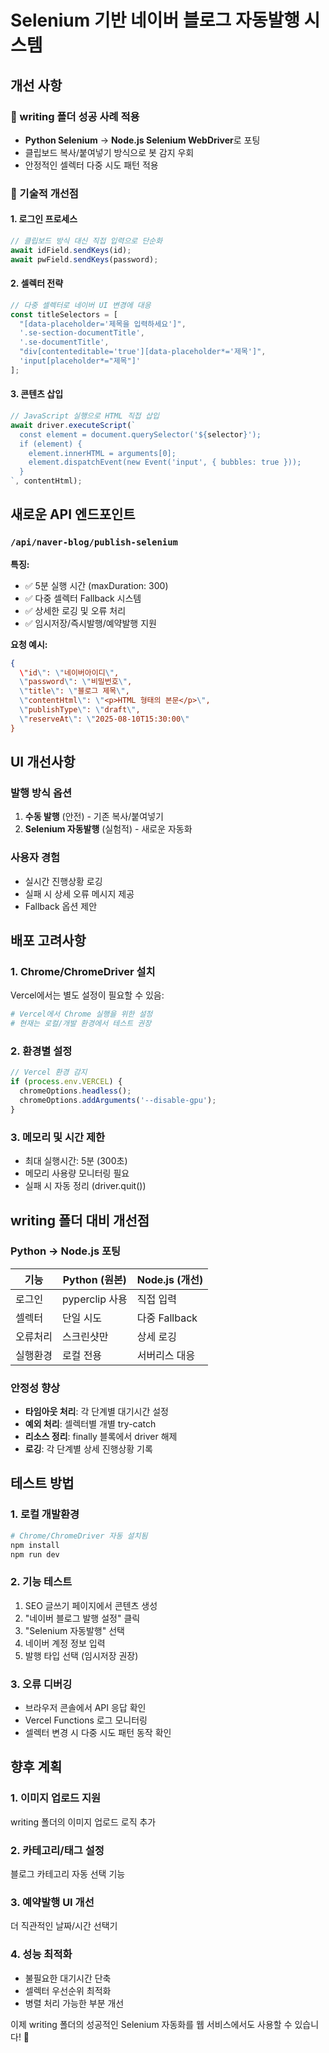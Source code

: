 # Selenium 기반 네이버 블로그 자동발행 시스템

## 개선 사항

### 🎯 writing 폴더 성공 사례 적용
- **Python Selenium** → **Node.js Selenium WebDriver**로 포팅
- 클립보드 복사/붙여넣기 방식으로 봇 감지 우회
- 안정적인 셀렉터 다중 시도 패턴 적용

### 🔧 기술적 개선점

#### 1. **로그인 프로세스**
```javascript
// 클립보드 방식 대신 직접 입력으로 단순화
await idField.sendKeys(id);
await pwField.sendKeys(password);
```

#### 2. **셀렉터 전략**
```javascript
// 다중 셀렉터로 네이버 UI 변경에 대응
const titleSelectors = [
  "[data-placeholder='제목을 입력하세요']",
  '.se-section-documentTitle', 
  '.se-documentTitle',
  "div[contenteditable='true'][data-placeholder*='제목']",
  'input[placeholder*="제목"]'
];
```

#### 3. **콘텐츠 삽입**
```javascript
// JavaScript 실행으로 HTML 직접 삽입
await driver.executeScript(`
  const element = document.querySelector('${selector}');
  if (element) {
    element.innerHTML = arguments[0];
    element.dispatchEvent(new Event('input', { bubbles: true }));
  }
`, contentHtml);
```

## 새로운 API 엔드포인트

### `/api/naver-blog/publish-selenium`

**특징:**
- ✅ 5분 실행 시간 (maxDuration: 300)
- ✅ 다중 셀렉터 Fallback 시스템
- ✅ 상세한 로깅 및 오류 처리
- ✅ 임시저장/즉시발행/예약발행 지원

**요청 예시:**
```json
{
  \"id\": \"네이버아이디\",
  \"password\": \"비밀번호\", 
  \"title\": \"블로그 제목\",
  \"contentHtml\": \"<p>HTML 형태의 본문</p>\",
  \"publishType\": \"draft\",
  \"reserveAt\": \"2025-08-10T15:30:00\"
}
```

## UI 개선사항

### 발행 방식 옵션
1. **수동 발행** (안전) - 기존 복사/붙여넣기
2. **Selenium 자동발행** (실험적) - 새로운 자동화

### 사용자 경험
- 실시간 진행상황 로깅
- 실패 시 상세 오류 메시지 제공
- Fallback 옵션 제안

## 배포 고려사항

### 1. **Chrome/ChromeDriver 설치**
Vercel에서는 별도 설정이 필요할 수 있음:
```dockerfile
# Vercel에서 Chrome 실행을 위한 설정
# 현재는 로컬/개발 환경에서 테스트 권장
```

### 2. **환경별 설정**
```javascript
// Vercel 환경 감지
if (process.env.VERCEL) {
  chromeOptions.headless();
  chromeOptions.addArguments('--disable-gpu');
}
```

### 3. **메모리 및 시간 제한**
- 최대 실행시간: 5분 (300초)
- 메모리 사용량 모니터링 필요
- 실패 시 자동 정리 (driver.quit())

## writing 폴더 대비 개선점

### Python → Node.js 포팅
| 기능 | Python (원본) | Node.js (개선) |
|------|--------------|---------------|
| 로그인 | pyperclip 사용 | 직접 입력 |
| 셀렉터 | 단일 시도 | 다중 Fallback |
| 오류처리 | 스크린샷만 | 상세 로깅 |
| 실행환경 | 로컬 전용 | 서버리스 대응 |

### 안정성 향상
- **타임아웃 처리**: 각 단계별 대기시간 설정
- **예외 처리**: 셀렉터별 개별 try-catch
- **리소스 정리**: finally 블록에서 driver 해제
- **로깅**: 각 단계별 상세 진행상황 기록

## 테스트 방법

### 1. 로컬 개발환경
```bash
# Chrome/ChromeDriver 자동 설치됨
npm install
npm run dev
```

### 2. 기능 테스트
1. SEO 글쓰기 페이지에서 콘텐츠 생성
2. \"네이버 블로그 발행 설정\" 클릭
3. \"Selenium 자동발행\" 선택
4. 네이버 계정 정보 입력
5. 발행 타입 선택 (임시저장 권장)

### 3. 오류 디버깅
- 브라우저 콘솔에서 API 응답 확인
- Vercel Functions 로그 모니터링
- 셀렉터 변경 시 다중 시도 패턴 동작 확인

## 향후 계획

### 1. **이미지 업로드 지원**
writing 폴더의 이미지 업로드 로직 추가

### 2. **카테고리/태그 설정**
블로그 카테고리 자동 선택 기능

### 3. **예약발행 UI 개선**
더 직관적인 날짜/시간 선택기

### 4. **성능 최적화**
- 불필요한 대기시간 단축
- 셀렉터 우선순위 최적화
- 병렬 처리 가능한 부분 개선

이제 writing 폴더의 성공적인 Selenium 자동화를 웹 서비스에서도 사용할 수 있습니다! 🚀